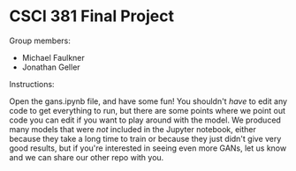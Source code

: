 # CSCI 381 Final Project

Group members:
- Michael Faulkner
- Jonathan Geller

Instructions:

Open the gans.ipynb file, and have some fun! You shouldn't *have* to edit any code to get everything to run, but there are some points where we point out code you can edit if you want to play around with the model. We produced many models that were *not* included in the Jupyter notebook, either because they take a long time to train or because they just didn't give very good results, but if you're interested in seeing even more GANs, let us know and we can share our other repo with you.